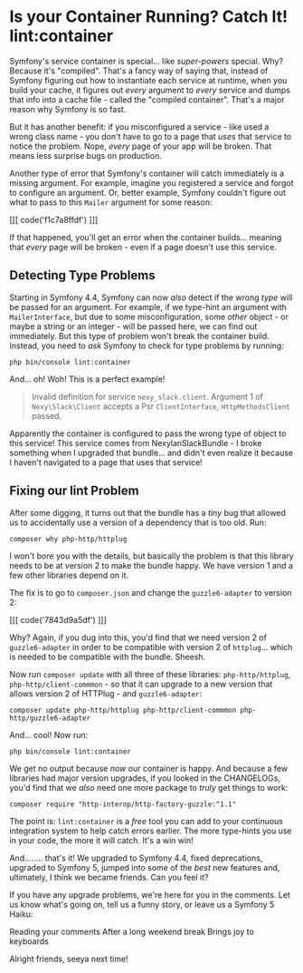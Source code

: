 # Is your Container Running? Catch It! lint:container

Symfony's service container is special... like *super-powers* special. Why? Because
it's "compiled". That's a fancy way of saying that, instead of Symfony figuring
out how to instantiate each service at runtime, when you build your cache, it
figures out *every* argument to *every* service and dumps that info into a cache
file - called the "compiled container". That's a major reason why Symfony is so
fast.

But it has another benefit: if you misconfigured a service - like used a wrong
class name - you don't have to go to a page that *uses* that service to notice the
problem. Nope, *every* page of your app will be broken. That means less surprise
bugs on production.

Another type of error that Symfony's container will catch immediately is a missing
argument. For example, imagine you registered a service and forgot to configure
an argument. Or, better example, Symfony couldn't figure out what to pass to this
`Mailer` argument for some reason:

[[[ code('f1c7a8ffdf') ]]]

If that happened, you'll get an error when the container builds... meaning
that *every* page will be broken - even if a page doesn't use this service.

## Detecting Type Problems

Starting in Symfony 4.4, Symfony can now *also* detect if the wrong *type* will
be passed for an argument. For example, if we type-hint an argument with
`MailerInterface`, but due to some misconfiguration, some *other* object - or maybe
a string or an integer - will be passed here, we can find out immediately. But
this type of problem won't break the container build. Instead, you need to *ask*
Symfony to check for type problems by running:

```terminal
php bin/console lint:container
```

And... oh! Woh! This is a perfect example!

> Invalid definition for service `nexy_slack.client`. Argument 1 of
> `Nexy\Slack\Client` accepts a Psr `ClientInterface`, `HttpMethodsClient` passed.

Apparently the container is configured to pass the wrong type of object to this
service! This service comes from NexylanSlackBundle - I broke something when I
upgraded that bundle... and didn't even realize it because I haven't navigated
to a page that uses that service!

## Fixing our lint Problem

After some digging, it turns out that the bundle has a *tiny* bug that allowed
us to accidentally use a version of a dependency that is too old. Run:

```terminal
composer why php-http/httplug
```

I won't bore you with the details, but basically the problem is that this library
needs to be at version 2 to make the bundle happy. We have version 1 and a few
other libraries depend on it.

The fix is to go to `composer.json` and change the `guzzle6-adapter` to
version 2:

[[[ code('7843d9a5df') ]]]

Why? Again, if you dug into this, you'd find that we need version 2
of `guzzle6-adapter` in order to be compatible with version 2 of `httplug`...
which is needed to be compatible with the bundle. Sheesh.

Now run `composer update` with all three of these libraries:
`php-http/httplug`, `php-http/client-commmon` - so that it can upgrade to a new
version that allows version 2 of HTTPlug - and `guzzle6-adapter`:

```terminal-silent
composer update php-http/httplug php-http/client-commmon php-http/guzzle6-adapter
```

And... cool! Now run:

```terminal
php bin/console lint:container
```

We get no output because *now* our container is happy. And because a few libraries
had major version upgrades, if you looked in the CHANGELOGs, you'd find that we
*also* need one more package to *truly* get things to work:

```terminal
composer require "http-interop/http-factory-guzzle:^1.1"
```

The point is: `lint:container` is a *free* tool you can add to your continuous
integration system to help catch errors earlier. The more type-hints you use
in your code, the more it will catch. It's a win win!

And........ that's it! We upgraded to Symfony 4.4, fixed deprecations,
upgraded to Symfony 5, jumped into some of the *best* new features and, ultimately,
I think we became friends. Can you feel it?

If you have any upgrade problems, we're here for you in the comments. Let us
know what's going on, tell us a funny story, or leave us a Symfony 5 Haiku:

Reading your comments
After a long weekend break
Brings joy to keyboards

Alright friends, seeya next time!
